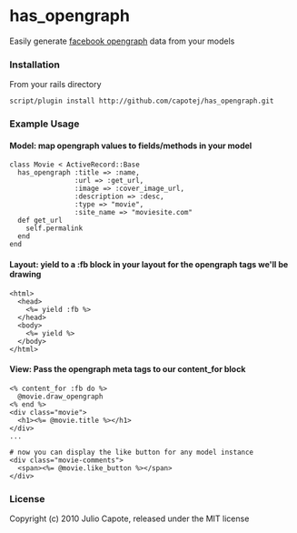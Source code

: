 # has_opengraph
Easily generate [facebook opengraph](http://developers.facebook.com/docs/opengraph) data from your models

### Installation
From your rails directory

    script/plugin install http://github.com/capotej/has_opengraph.git

### Example Usage

#### Model: map opengraph values to fields/methods in your model
    class Movie < ActiveRecord::Base
      has_opengraph :title => :name,
                    :url => :get_url,
                    :image => :cover_image_url,
                    :description => :desc,
                    :type => "movie",
                    :site_name => "moviesite.com"
      def get_url
        self.permalink
      end
    end
#### Layout: yield to a :fb block in your layout for the opengraph tags we'll be drawing
    <html>
      <head>
        <%= yield :fb %>
      </head>
      <body>
        <%= yield %>
      </body>
    </html>    

#### View: Pass the opengraph meta tags to our content_for block
    <% content_for :fb do %>
      @movie.draw_opengraph
    <% end %>
    <div class="movie">
      <h1><%= @movie.title %></h1>
    </div>
    ...

    # now you can display the like button for any model instance 
    <div class="movie-comments">
      <span><%= @movie.like_button %></span>
    </div>

### License

Copyright (c) 2010 Julio Capote, released under the MIT license
